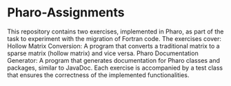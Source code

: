 # Pharo-Assignments 

This repository contains two exercises, implemented in Pharo, as part of the task to experiment with the migration of Fortran code. The exercises cover:
Hollow Matrix Conversion: A program that converts a traditional matrix to a sparse matrix (hollow matrix) and vice versa.
Pharo Documentation Generator: A program that generates documentation for Pharo classes and packages, similar to JavaDoc.
Each exercise is accompanied by a test class that ensures the correctness of the implemented functionalities.

